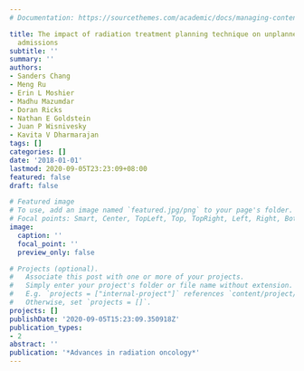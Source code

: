 ```yaml
---
# Documentation: https://sourcethemes.com/academic/docs/managing-content/

title: The impact of radiation treatment planning technique on unplanned hospital
  admissions
subtitle: ''
summary: ''
authors:
- Sanders Chang
- Meng Ru
- Erin L Moshier
- Madhu Mazumdar
- Doran Ricks
- Nathan E Goldstein
- Juan P Wisnivesky
- Kavita V Dharmarajan
tags: []
categories: []
date: '2018-01-01'
lastmod: 2020-09-05T23:23:09+08:00
featured: false
draft: false

# Featured image
# To use, add an image named `featured.jpg/png` to your page's folder.
# Focal points: Smart, Center, TopLeft, Top, TopRight, Left, Right, BottomLeft, Bottom, BottomRight.
image:
  caption: ''
  focal_point: ''
  preview_only: false

# Projects (optional).
#   Associate this post with one or more of your projects.
#   Simply enter your project's folder or file name without extension.
#   E.g. `projects = ["internal-project"]` references `content/project/deep-learning/index.md`.
#   Otherwise, set `projects = []`.
projects: []
publishDate: '2020-09-05T15:23:09.350918Z'
publication_types:
- 2
abstract: ''
publication: '*Advances in radiation oncology*'
---
```

